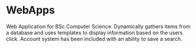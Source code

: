 # WebApps
Web Application for BSc Computer Science. Dynamically gathers items from a database and uses templates to display information based on the users click. Account system has been included with an ability to save a search.

